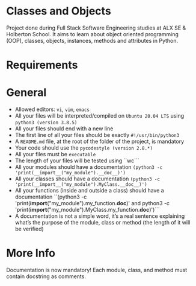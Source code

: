 # Classes and Objects

Project done during Full Stack Software Engineering studies at ALX SE & Holberton School. It aims to learn about object oriented programming (OOP), classes, objects, instances, methods and attributes in Python.

# Requirements

# General

* Allowed editors: ``vi``, ``vim``, ``emacs``
* All your files will be interpreted/compiled on ```Ubuntu 20.04 LTS``` using ```python3 (version 3.8.5)```
* All your files should end with a new line
* The first line of all your files should be exactly ```#!/usr/bin/python3```
* A ```README.md``` file, at the root of the folder of the project, is mandatory
* Your code should use the ```pycodestyle (version 2.8.*)```
* All your files must be ```executable```
* The length of your files will be tested using ``wc```
* All your modules should have a documentation ```(python3 -c 'print(__import__("my_module").__doc__)')```
* All your classes should have a documentation ```(python3 -c 'print(__import__("my_module").MyClass.__doc__)')```
* All your functions (inside and outside a class) should have a documentation ``(python3 -c 'print(__import__("my_module").my_function.__doc__)' and python3 -c 'print(__import__("my_module").MyClass.my_function.__doc__)')```
* A documentation is not a simple word, it’s a real sentence explaining what’s the purpose of the module, class or method (the length of it will be verified)

# More Info
Documentation is now mandatory! Each module, class, and method must contain docstring as comments.
